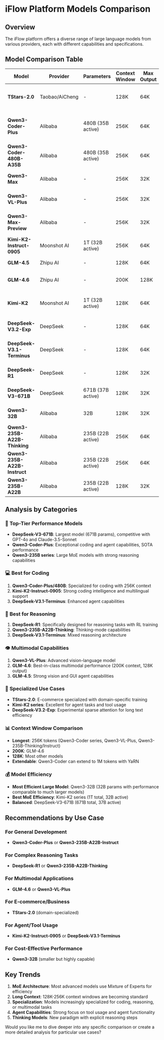 # iFlow Platform Models Comparison

## Overview
The iFlow platform offers a diverse range of large language models from various providers, each with different capabilities and specifications.

## Model Comparison Table

| Model | Provider | Parameters | Context Window | Max Output | Key Features |
|-------|----------|------------|----------------|------------|--------------|
| **TStars-2.0** | Taobao/AiCheng | - | 128K | 64K | E-commerce specialized, 10T+ tokens training |
| **Qwen3-Coder-Plus** | Alibaba | 480B (35B active) | 256K | 64K | MoE, coding & agent capabilities, SOTA performance |
| **Qwen3-Coder-480B-A35B** | Alibaba | 480B (35B active) | 256K | 64K | MoE, coding & agent capabilities |
| **Qwen3-Max** | Alibaba | - | 256K | 32K | Agent programming & tool calling |
| **Qwen3-VL-Plus** | Alibaba | - | 256K | 32K | Vision-language model |
| **Qwen3-Max-Preview** | Alibaba | - | 256K | 32K | Preview version with enhanced capabilities |
| **Kimi-K2-Instruct-0905** | Moonshot AI | 1T (32B active) | 256K | 64K | MoE, coding intelligence, multilingual |
| **GLM-4.5** | Zhipu AI | - | 128K | 64K | Multimodal, vision tasks |
| **GLM-4.6** | Zhipu AI | - | 200K | 128K | Enhanced multimodal capabilities |
| **Kimi-K2** | Moonshot AI | 1T (32B active) | 128K | 64K | MoE, strong coding & agent abilities |
| **DeepSeek-V3.2-Exp** | DeepSeek | - | 128K | 64K | Experimental with sparse attention |
| **DeepSeek-V3.1-Terminus** | DeepSeek | - | 128K | 64K | Mixed reasoning, thinking modes |
| **DeepSeek-R1** | DeepSeek | - | 128K | 32K | Reasoning-focused with RL training |
| **DeepSeek-V3-671B** | DeepSeek | 671B (37B active) | 128K | 32K | Large MoE, competitive with GPT-4o |
| **Qwen3-32B** | Alibaba | 32B | 128K | 32K | Dense model, RL-enhanced |
| **Qwen3-235B-A22B-Thinking** | Alibaba | 235B (22B active) | 256K | 64K | Reasoning & thinking capabilities |
| **Qwen3-235B-A22B-Instruct** | Alibaba | 235B (22B active) | 256K | 64K | Instruction following, general purpose |
| **Qwen3-235B-A22B** | Alibaba | 235B (22B active) | 128K | 32K | Base model |

## Analysis by Categories

### 🚀 **Top-Tier Performance Models**
- **DeepSeek-V3-671B**: Largest model (671B params), competitive with GPT-4o and Claude-3.5-Sonnet
- **Qwen3-Coder-Plus**: Exceptional coding and agent capabilities, SOTA performance
- **Qwen3-235B series**: Large MoE models with strong reasoning capabilities

### 💻 **Best for Coding**
1. **Qwen3-Coder-Plus/480B**: Specialized for coding with 256K context
2. **Kimi-K2-Instruct-0905**: Strong coding intelligence and multilingual support
3. **DeepSeek-V3.1-Terminus**: Enhanced agent capabilities

### 🧠 **Best for Reasoning**
1. **DeepSeek-R1**: Specifically designed for reasoning tasks with RL training
2. **Qwen3-235B-A22B-Thinking**: Thinking-mode capabilities
3. **DeepSeek-V3.1-Terminus**: Mixed reasoning architecture

### 👁️ **Multimodal Capabilities**
1. **Qwen3-VL-Plus**: Advanced vision-language model
2. **GLM-4.6**: Best-in-class multimodal performance (200K context, 128K output)
3. **GLM-4.5**: Strong vision and GUI agent capabilities

### 💼 **Specialized Use Cases**
- **TStars-2.0**: E-commerce specialized with domain-specific training
- **Kimi-K2 series**: Excellent for agent tasks and tool usage
- **DeepSeek-V3.2-Exp**: Experimental sparse attention for long text efficiency

### 📊 **Context Window Comparison**
- **Longest**: 256K tokens (Qwen3-Coder series, Qwen3-VL-Plus, Qwen3-235B-Thinking/Instruct)
- **200K**: GLM-4.6
- **128K**: Most other models
- **Extendable**: Qwen3-Coder can extend to 1M tokens with YaRN

### 💰 **Model Efficiency**
- **Most Efficient Large Model**: Qwen3-32B (32B params with performance comparable to much larger models)
- **Best MoE Efficiency**: Kimi-K2 series (1T total, 32B active)
- **Balanced**: DeepSeek-V3-671B (671B total, 37B active)

## Recommendations by Use Case

### For General Development
- **Qwen3-Coder-Plus** or **Qwen3-235B-A22B-Instruct**

### For Complex Reasoning Tasks
- **DeepSeek-R1** or **Qwen3-235B-A22B-Thinking**

### For Multimodal Applications
- **GLM-4.6** or **Qwen3-VL-Plus**

### For E-commerce/Business
- **TStars-2.0** (domain-specialized)

### For Agent/Tool Usage
- **Kimi-K2-Instruct-0905** or **DeepSeek-V3.1-Terminus**

### For Cost-Effective Performance
- **Qwen3-32B** (smaller but highly capable)

## Key Trends
1. **MoE Architecture**: Most advanced models use Mixture of Experts for efficiency
2. **Long Context**: 128K-256K context windows are becoming standard
3. **Specialization**: Models increasingly specialized for coding, reasoning, or multimodal tasks
4. **Agent Capabilities**: Strong focus on tool usage and agent functionality
5. **Thinking Models**: New paradigm with explicit reasoning steps

Would you like me to dive deeper into any specific comparison or create a more detailed analysis for particular use cases?